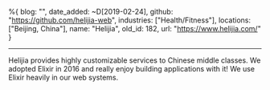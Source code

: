 %{
  blog: "",
  date_added: ~D[2019-02-24],
  github: "https://github.com/helijia-web",
  industries: ["Health/Fitness"],
  locations: ["Beijing, China"],
  name: "Helijia",
  old_id: 182,
  url: "https://www.helijia.com/"
}

---

Helijia provides highly customizable services to Chinese middle classes. We adopted Elixir in 2016 and really enjoy building applications with it! We use Elixir heavily in our web systems.
